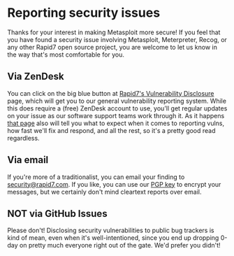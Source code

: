 # Reporting security issues

Thanks for your interest in making Metasploit more secure! If you feel
that you have found a security issue involving Metasploit, Meterpreter,
Recog, or any other Rapid7 open source project, you are welcome to let
us know in the way that's most comfortable for you.

## Via ZenDesk

You can click on the big blue button at [Rapid7's Vulnerability
Disclosure][r7-vulns] page, which will get you to our general
vulnerability reporting system. While this does require a (free) ZenDesk
account to use, you'll get regular updates on your issue as our software
support teams work through it. As it happens [that page][r7-vulns] also
will tell you what to expect when it comes to reporting vulns, how fast
we'll fix and respond, and all the rest, so it's a pretty good read
regardless.

## Via email

If you're more of a traditionalist, you can email your finding to
security@rapid7.com. If you like, you can use our [PGP key][pgp] to
encrypt your messages, but we certainly don't mind cleartext reports
over email.

## NOT via GitHub Issues

Please don't! Disclosing security vulnerabilities to public bug trackers
is kind of mean, even when it's well-intentioned, since you end up
dropping 0-day on pretty much everyone right out of the gate. We'd prefer
you didn't!

[r7-vulns]:https://www.rapid7.com/security/disclosure/
[pgp]:https://keybase.io/rapid7/pgp_keys.asc?fingerprint=9a90aea0576cbcafa39c502ba5e16807959d3eda

